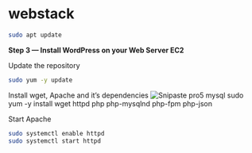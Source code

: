 # webstack
```bash
sudo apt update
```
**Step 3 — Install WordPress on your Web Server EC2**

Update the repository
```bash
sudo yum -y update
```
Install wget, Apache and it’s dependencies
![Snipaste pro5 mysql](https://github.com/SamuelOvuema/Devops-projects1/assets/132525203/6c4c1bbe-e15b-4134-9c19-25bf42182727)
sudo yum -y install wget httpd php php-mysqlnd php-fpm php-json

Start Apache
```bash
sudo systemctl enable httpd
sudo systemctl start httpd
```
